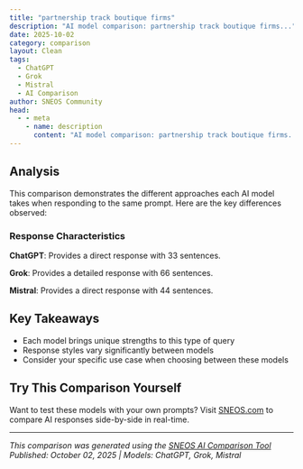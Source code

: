 ```yaml
---
title: "partnership track boutique firms"
description: "AI model comparison: partnership track boutique firms..."
date: 2025-10-02
category: comparison
layout: Clean
tags:
  - ChatGPT
  - Grok
  - Mistral
  - AI Comparison
author: SNEOS Community
head:
  - - meta
    - name: description
      content: "AI model comparison: partnership track boutique firms..."
---
```


<ChatComparison
  title="partnership track boutique firms"
  prompt="partnership track boutique firms"
  :responses='{
    "ChatGPT": "If you are looking for information about boutique law firms that offer partnership track opportunities, here\u2019s an overview to help you understand what they are and examples of notable firms.\n\n### What is a Boutique Law Firm?\nBoutique law firms are smaller, specialized firms that focus on a specific area or a limited number of practice areas (e.g., intellectual property, tax law, labor \u0026 employment, corporate law). Compared to large, full-service law firms, boutiques tend to offer more personalized work environments, greater client exposure, and often a faster path to partnership.\n\n### Partnership Track in Boutique Firms\n- **Partnership Track** means there is a defined path for associates to become partners, usually based on performance, client development, and commitment to the firm.\n- Boutique firms sometimes offer more transparent or accelerated partnership tracks, especially if the firm is growing and values internal talent.\n- Smaller size can mean increased responsibility early in career, which can positively impact partnership prospects.\n\n### Examples of Boutique Law Firms with Partnership Tracks\n\n#### 1. **Wachtell, Lipton, Rosen \u0026 Katz** (Corporate Boutique)\n- Highly prestigious corporate boutique.\n- Known for selectivity and strong partnership incentives.\n- Small and nimble firm with an intense but rewarding partnership track.\n\n#### 2. **Keker, Van Nest \u0026 Peters LLP** (Litigation Boutique)\n- Strong in trial and complex commercial litigation.\n- Partnership opportunities based on merit and business generation.\n\n#### 3. **Cooley LLP** (Tech/Startups Boutique)\n- Specializes in venture capital, startups, and tech law.\n- Has grown into a larger firm but retains boutique culture in innovation sectors.\n- Clear partnership track with strong career development.\n\n#### 4. **Fish \u0026 Richardson** (Intellectual Property Boutique)\n- Leading IP and patent litigation boutique with a partnership structure.\n- Encourages associates with strong technical and legal expertise to move up.\n\n#### 5. **MoloLamken LLP** (Litigation Boutique)\n- Focuses on litigation and appellate work.\n- Partnership track is competitive but accessible with strong performance.\n\n---\n\n### How to Find Boutique Firms with Partnership Tracks\n- Look at firm websites and career sections; many note their partnership structures.\n- Review legal industry rankings (e.g., Chambers, Vault, Legal 500) for boutique firms in your practice area.\n- Network with current or former associates from boutiques to understand partnership realities.\n- Consider firms\u2019 size: 10-50 lawyer firms often maintain clear partnership tracks.\n\n---\n\nIf you want, I can also help narrow down boutique firms by specific practice area or location!",
    "Grok": "Partnership track at boutique firms refers to the career progression path for associates or employees who aim to become equity partners (owners) in a smaller, specialized law firm, consulting firm, or other professional services organization. Boutique firms are typically smaller in size compared to large, multinational firms and often focus on niche areas of expertise, such as specific legal practices, industries, or client types. Below, I\u2019ll outline key aspects of the partnership track at boutique firms, focusing on law firms as a primary example, but the principles can apply to other industries as well.\n\n### 1. **What is a Partnership Track?**\n   - The partnership track is the structured process through which an associate or junior professional progresses toward becoming a partner in the firm. At boutique firms, this often involves demonstrating exceptional legal or professional skills, building a client base, and contributing to the firm\u2019s growth and profitability.\n   - Partnership can be equity (ownership stake with profit-sharing) or non-equity (a title with higher compensation but no ownership). Boutique firms may prioritize equity partnerships due to their smaller size and need for committed leadership.\n\n### 2. **Why Choose a Boutique Firm for Partnership?**\n   - **Faster Track to Partnership**: Boutique firms often have shorter timelines to partnership compared to large firms (e.g., 5-7 years vs. 8-10 years at BigLaw). With fewer layers of hierarchy, high-performing associates can stand out more quickly.\n   - **Niche Expertise**: Many boutique firms specialize in specific areas (e.g., intellectual property, family law, or a particular industry). Associates can become experts in these areas, which enhances their value and likelihood of making partner.\n   - **Client Contact and Business Development**: Boutique firms often provide associates with earlier and more direct client interaction, allowing them to build relationships and a book of business\u2014a critical factor for partnership.\n   - **Work-Life Balance**: While not universal, some boutique firms offer a better work-life balance compared to larger firms, which can be appealing for long-term career sustainability.\n   - **Ownership and Influence**: As a partner in a boutique firm, you may have more say in firm strategy and direction due to the smaller size and flatter structure.\n\n### 3. **Challenges of the Partnership Track at Boutique Firms**\n   - **Limited Spots**: Boutique firms have fewer partnership positions available compared to larger firms. Making partner often depends on the firm\u0027s growth or the retirement of existing partners.\n   - **Financial Risk**: Equity partnership in a small firm can come with financial risks, such as personal liability for firm debts or fluctuating income based on the firm\u0027s performance.\n   - **Business Development Pressure**: Boutique firms often rely heavily on partners to bring in business. Associates must proactively build a client base to be considered for partnership.\n   - **Resource Constraints**: Smaller firms may lack the resources, training programs, or name recognition of larger firms, requiring associates to be more self-reliant.\n\n### 4. **Typical Partnership Track Timeline at Boutique Firms**\nWhile timelines vary by firm and industry, a general progression might look like this:\n   - **Years 1-3 (Associate Level)**: Focus on mastering technical skills, taking on increasing responsibility, and building relationships with senior partners and clients.\n   - **Years 4-6 (Senior Associate/Mid-Level)**: Begin leading projects or cases, take on mentorship roles for junior associates, and start developing a personal client base or niche expertise.\n   - **Years 5-8 (Partnership Consideration)**: Demonstrate a track record of excellence, business development, and alignment with the firm\u2019s culture and goals. The firm evaluates whether there is a business case for adding a new partner (e.g., need for expertise or capacity).\n   - **Partnership**: If successful, transition to partner with either a non-equity or equity role, often accompanied by a buy-in or capital contribution (especially for equity partnership).\n\n### 5. **Key Factors for Making Partner at a Boutique Firm**\n   - **Technical Excellence**: Mastery of your craft (e.g., legal expertise, consulting skills) is essential to gain the trust of clients and partners.\n   - **Client Development**: Building a book of business or portable client relationships is often critical. Boutique firms rely on partners to generate revenue.\n   - **Cultural Fit**: Given the close-knit nature of boutique firms, alignment with the firm\u2019s values, vision, and team dynamics is crucial.\n   - **Leadership and Mentorship**: Demonstrating the ability to lead cases, manage teams, and mentor junior associates shows readiness for partnership.\n   - **Financial Contribution**: Some firms expect partners to contribute capital or take on financial responsibilities, which may require personal investment.\n\n### 6. **How to Position Yourself for Partnership**\n   - **Seek Mentorship**: Build strong relationships with current partners who can advocate for you and provide guidance.\n   - **Specialize**: Develop expertise in the firm\u2019s niche or a complementary area that adds value to the firm.\n   - **Network Actively**: Attend industry events, join associations, and build a professional network to bring in potential clients.\n   - **Communicate Intentions**: Express your interest in partnership early on and understand the firm\u2019s expectations and timeline.\n   - **Track Metrics**: Document your contributions (e.g., billable hours, cases won, clients brought in) to make a strong case during partnership evaluations.\n\n### 7. **Comparison: Boutique vs. Large Firms for Partnership**\n   - **Speed**: Boutique firms often offer a quicker path to partnership, but with fewer slots.\n   - **Client Access**: Associates at boutique firms tend to work directly with clients sooner, while large firms may have more structured hierarchies.\n   - **Compensation**: Initial partner compensation at boutique firms may be lower than at large firms, but there\u2019s often more potential for growth if the firm succeeds.\n   - **Risk**: Boutique partnerships can be riskier due to smaller revenue streams and greater dependence on individual performance.\n\n### Conclusion\nThe partnership track at boutique firms can be a rewarding opportunity for professionals who value specialization, autonomy, and a faster path to leadership. However, it requires a proactive approach to business development, a strong cultural fit, and a willingness to take on the risks and responsibilities of ownership. If you\u2019re considering this path, it\u2019s essential to research the specific firm\u2019s partnership structure, financial health, and expectations. Engaging in open conversations with current partners about their experiences can also provide valuable insight.\n\nIf you have a specific industry or firm in mind, or if you\u0027d like advice on a particular situation, feel free to provide more details, and I can tailor my response further!",
    "Mistral": "Partnership track in boutique firms, particularly in fields like law, consulting, or investment banking, refers to the career path that leads to becoming a partner in the firm. Boutique firms are typically smaller, specialized firms that focus on niche areas of practice. Here are some key aspects of the partnership track in boutique firms:\n\n### 1. **Career Progression**\n   - **Entry-Level Positions**: New hires often start as associates or analysts.\n   - **Mid-Level Positions**: With experience, they may progress to senior associates or managers.\n   - **Senior-Level Positions**: Further advancement leads to roles like senior managers or directors.\n   - **Partnership**: The ultimate goal is to become a partner, which involves ownership and a share in the firm\u0027s profits.\n\n### 2. **Performance Metrics**\n   - **Client Relationships**: Building and maintaining strong client relationships is crucial.\n   - **Revenue Generation**: Ability to bring in new business and generate revenue.\n   - **Expertise**: Demonstrating deep expertise in the firm\u0027s niche area.\n   - **Leadership**: Showing leadership qualities and the ability to mentor junior staff.\n\n### 3. **Evaluation Process**\n   - **Annual Reviews**: Regular performance reviews to assess progress.\n   - **Feedback**: Continuous feedback from superiors and peers.\n   - **Milestones**: Achieving specific milestones or targets set by the firm.\n\n### 4. **Benefits of Partnership**\n   - **Ownership**: Partners have an ownership stake in the firm.\n   - **Profit Sharing**: Partners share in the firm\u0027s profits.\n   - **Decision-Making**: Involvement in strategic decision-making and firm governance.\n   - **Reputation**: Enhanced professional reputation and credibility.\n\n### 5. **Challenges**\n   - **Competition**: The path to partnership can be highly competitive.\n   - **Work-Life Balance**: Long hours and high-pressure environments are common.\n   - **Financial Investment**: Some firms may require a financial investment to become a partner.\n\n### 6. **Mentorship and Support**\n   - **Mentors**: Having a mentor within the firm can be invaluable.\n   - **Networking**: Building a strong professional network both within and outside the firm.\n   - **Continuous Learning**: Staying updated with industry trends and continuously improving skills.\n\n### 7. **Exit Options**\n   - **Alternative Careers**: If partnership is not achieved, individuals may explore alternative career paths within or outside the industry.\n   - **Lateral Moves**: Moving to another firm or starting a new venture.\n\n### 8. **Firm Culture**\n   - **Collaborative Environment**: Boutique firms often have a more collaborative and close-knit culture.\n   - **Flexibility**: Smaller firms may offer more flexibility and opportunities for innovation.\n\n### 9. **Specialization**\n   - **Niche Expertise**: Boutique firms often specialize in niche areas, which can be both a strength and a limitation.\n   - **Market Demand**: Ensuring that the niche area remains in demand is crucial for long-term success.\n\n### 10. **Financial Considerations**\n   - **Compensation**: Compensation structures can vary widely, with partners often earning significantly more than associates.\n   - **Buy-In**: Some firms require a financial buy-in to become a partner, which can be a significant investment.\n\n### Conclusion\nPursuing a partnership track in a boutique firm can be a rewarding but challenging journey. It requires a combination of technical expertise, strong client relationships, and the ability to generate revenue. The collaborative and specialized nature of boutique firms can offer unique opportunities for growth and innovation."
  }'
  published-date="01:24"
/>

## Analysis

This comparison demonstrates the different approaches each AI model takes when responding to the same prompt. Here are the key differences observed:

### Response Characteristics

**ChatGPT**: Provides a direct response with 33 sentences. 

**Grok**: Provides a detailed response with 66 sentences. 

**Mistral**: Provides a direct response with 44 sentences. 

## Key Takeaways

- Each model brings unique strengths to this type of query
- Response styles vary significantly between models
- Consider your specific use case when choosing between these models

## Try This Comparison Yourself

Want to test these models with your own prompts? Visit [SNEOS.com](https://sneos.com) to compare AI responses side-by-side in real-time.

---

*This comparison was generated using the [SNEOS AI Comparison Tool](https://sneos.com)*
*Published: October 02, 2025 | Models: ChatGPT, Grok, Mistral*
